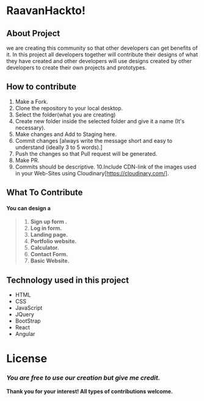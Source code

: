 
# RaavanHackto!

## About Project

we are creating this community so that other developers can get benefits of it. In this project all developers together will contribute their designs of what they have created and other developers will use  designs created by other developers to create their own projects and prototypes.


## How to contribute
 1. Make a Fork.
 2. Clone the repository to your local desktop.
 3. Select the folder(what you are creating)
 4. Create new folder inside the selected folder and give it a name (It's necessary).
 5. Make changes and Add to Staging here.
 6. Commit changes [always write the message short and easy to understand (ideally 3 to 5 words).]
 7. Push the changes so that Pull request will be generated.
 8. Make PR.
 9. Commits should be descriptive.
 10.Include CDN-link of the images used in your Web-Sites using Cloudinary[https://cloudinary.com/]. 

## What To Contribute

#### You can design a 
>  1. **Sign up form .**
>  2. **Log in  form.**
>  3. **Landing page.**
>  4. **Portfolio website.**
>  5. **Calculator.**
>  6. **Contact Form.**
>  7. **Basic Website.**

## Technology used in this project
* HTML
* CSS
* JavaScript
* JQuery
* BootStrap
* React
* Angular

# License 
### _You are free to use our creation but give me credit._

**Thank you for your interest! All types of contributions welcome.** 
